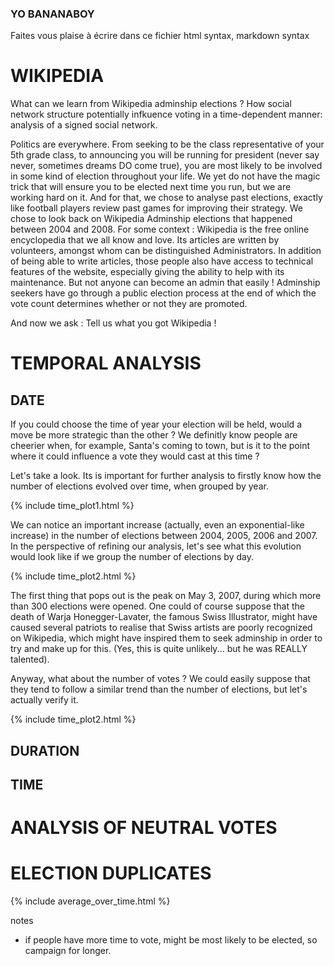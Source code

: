 ### YO BANANABOY
Faites vous plaise à écrire dans ce fichier
html syntax, markdown syntax 

# WIKIPEDIA 
What can we learn from Wikipedia adminship elections ? 
How social network structure potentially infkuence voting in a time-dependent manner: analysis of a signed social network. 

Politics are everywhere. 
From seeking to be the class representative of your 5th grade class, to announcing you will be running for president (never say never, sometimes dreams DO come true), you are most likely to be involved in some kind of election throughout your life. 
We yet do not have the magic trick that will ensure you to be elected next time you run, but we are working hard on it. And for that, we chose to analyse past elections, exactly like football players review past games for improving their strategy. 
We chose to look back on Wikipedia Adminship elections that happened between 2004 and 2008. 
For some context : Wikipedia is the free online encyclopedia that we all know and love. Its articles are written by volunteers, amongst whom can be distinguished Administrators. In addition of being able to write articles, those people also have access to technical features of the website, especially giving the ability to help with its maintenance. But not anyone can become an admin that easily ! Adminship seekers have go through a public election process at the end of which the vote count determines whether or not they are promoted.

And now we ask : Tell us what you got Wikipedia ! 

# TEMPORAL ANALYSIS 
## DATE
If you could choose the time of year your election will be held, would a move be more strategic than the other ? We definitly know people are cheerier when, for example, Santa's coming to town, but is it to the point where it could influence a vote they would cast at this time ? 

Let's take a look. Its is important for further analysis to firstly know how the number of elections evolved over time, when grouped by year.

{% include time_plot1.html %}

We can notice an important increase (actually, even an exponential-like increase) in the number of elections between 2004, 2005, 2006 and 2007.  
In the perspective of refining our analysis, let's see what this evolution would look like if we group the number of elections by day. 

{% include time_plot2.html %}  

The first thing that pops out is the peak on May 3, 2007, during which more than 300 elections were opened. One could of course suppose that the death of Warja Honegger-Lavater, the famous Swiss Illustrator, might have caused several patriots to realise that Swiss artists are poorly recognized on Wikipedia, which might have inspired them to seek adminship in order to try and make up for this.  (Yes, this is quite unlikely... but he was REALLY talented).  

Anyway, what about the number of votes ? We could easily suppose that they tend to follow a similar trend than the number of elections, but let's actually verify it. 

{% include time_plot2.html %}  



## DURATION 

## TIME 

# ANALYSIS OF NEUTRAL VOTES 

# ELECTION DUPLICATES 


{% include average_over_time.html %}

notes 
- if people have more time to vote, might be most likely to be elected, so campaign for longer. 
